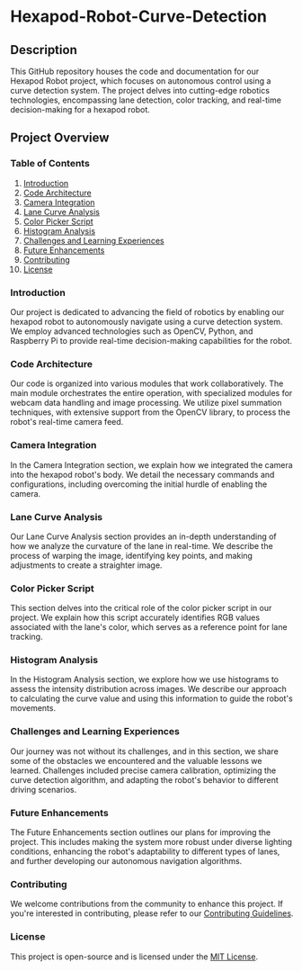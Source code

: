 # Hexapod-Robot-Curve-Detection

## Description

This GitHub repository houses the code and documentation for our Hexapod Robot project, which focuses on autonomous control using a curve detection system. The project delves into cutting-edge robotics technologies, encompassing lane detection, color tracking, and real-time decision-making for a hexapod robot.

## Project Overview

### Table of Contents
1. [Introduction](#introduction)
2. [Code Architecture](#code-architecture)
3. [Camera Integration](#camera-integration)
4. [Lane Curve Analysis](#lane-curve-analysis)
5. [Color Picker Script](#color-picker-script)
6. [Histogram Analysis](#histogram-analysis)
7. [Challenges and Learning Experiences](#challenges-and-learning-experiences)
8. [Future Enhancements](#future-enhancements)
9. [Contributing](#contributing)
10. [License](#license)

### Introduction

Our project is dedicated to advancing the field of robotics by enabling our hexapod robot to autonomously navigate using a curve detection system. We employ advanced technologies such as OpenCV, Python, and Raspberry Pi to provide real-time decision-making capabilities for the robot.

### Code Architecture

Our code is organized into various modules that work collaboratively. The main module orchestrates the entire operation, with specialized modules for webcam data handling and image processing. We utilize pixel summation techniques, with extensive support from the OpenCV library, to process the robot's real-time camera feed.

### Camera Integration

In the Camera Integration section, we explain how we integrated the camera into the hexapod robot's body. We detail the necessary commands and configurations, including overcoming the initial hurdle of enabling the camera.

### Lane Curve Analysis

Our Lane Curve Analysis section provides an in-depth understanding of how we analyze the curvature of the lane in real-time. We describe the process of warping the image, identifying key points, and making adjustments to create a straighter image.

### Color Picker Script

This section delves into the critical role of the color picker script in our project. We explain how this script accurately identifies RGB values associated with the lane's color, which serves as a reference point for lane tracking.

### Histogram Analysis

In the Histogram Analysis section, we explore how we use histograms to assess the intensity distribution across images. We describe our approach to calculating the curve value and using this information to guide the robot's movements.

### Challenges and Learning Experiences

Our journey was not without its challenges, and in this section, we share some of the obstacles we encountered and the valuable lessons we learned. Challenges included precise camera calibration, optimizing the curve detection algorithm, and adapting the robot's behavior to different driving scenarios.

### Future Enhancements

The Future Enhancements section outlines our plans for improving the project. This includes making the system more robust under diverse lighting conditions, enhancing the robot's adaptability to different types of lanes, and further developing our autonomous navigation algorithms.

### Contributing

We welcome contributions from the community to enhance this project. If you're interested in contributing, please refer to our [Contributing Guidelines](CONTRIBUTING.md).

### License

This project is open-source and is licensed under the [MIT License](LICENSE.md).
